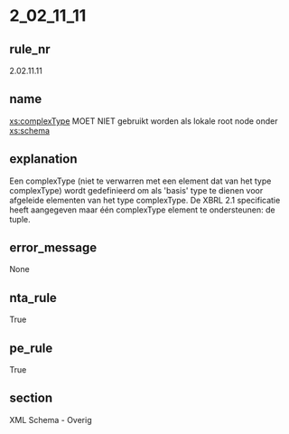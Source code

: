 # 2_02_11_11

## rule_nr
2.02.11.11

## name
<xs:complexType> MOET NIET gebruikt worden als lokale root node onder <xs:schema>

## explanation
Een complexType (niet te verwarren met een element dat van het type complexType) wordt gedefinieerd om als 'basis' type te dienen voor afgeleide elementen van het type complexType. De XBRL 2.1 specificatie heeft aangegeven maar één complexType element te ondersteunen: de tuple.

## error_message
None

## nta_rule
True

## pe_rule
True

## section
XML Schema - Overig

